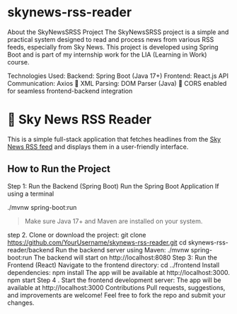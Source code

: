 # skynews-rss-reader

About the SkyNewsSRSS Project
The SkyNewsSRSS project is a simple and practical system designed to read and process news from various RSS feeds, especially from Sky News. This project is developed using Spring Boot and is part of my internship work for the LIA (Learning in Work) course.

Technologies Used:
Backend: Spring Boot (Java 17+)
 Frontend: React.js
 API Communication: Axios
📄 XML Parsing: DOM Parser (Java)
🔐 CORS enabled for seamless frontend-backend integration

# 📰 Sky News RSS Reader

This is a simple full-stack application that fetches headlines from the [Sky News RSS feed](https://feeds.skynews.com/feeds/rss/home.xml) and displays them in a user-friendly interface.

##  How to Run the Project

 Step 1: Run the Backend (Spring Boot)
 Run the Spring Boot Application
 If using a terminal
 
 ./mvnw spring-boot:run

> Make sure Java 17+ and Maven are installed on your system.

step 2. Clone or download the project:
   git clone https://github.com/YourUsername/skynews-rss-reader.git
   cd skynews-rss-reader/backend
Run the backend server using Maven:
./mvnw spring-boot:run
The backend will start on http://localhost:8080
Step 3: Run the Frontend (React)
Navigate to the frontend directory:
cd ../frontend
Install dependencies:
npm install
The app will be available at http://localhost:3000.
npm start
Step 4 . Start the frontend development server:
The app will be available at http://localhost:3000
Contributions
Pull requests, suggestions, and improvements are welcome! Feel free to fork the repo and submit your changes.

